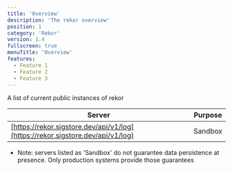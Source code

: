 ```yaml
---
title: 'Overview'
description: 'The rekor overview'
position: 1
category: 'Rekor'
version: 1.4
fullscreen: true
menuTitle: 'Overview'
features:
  - Feature 1
  - Feature 2
  - Feature 3
---
```


A list of current public instances of rekor

| Server                                                               | Purpose |
| -------------------------------------------------------------------- | ------- |
| [https://rekor.sigstore.dev/api/v1/log](https://rekor.sigstore.dev/api/v1/log) | Sandbox |

- Note: servers listed as 'Sandbox' do not guarantee data persistence at presence. Only production systems provide those guarantees
